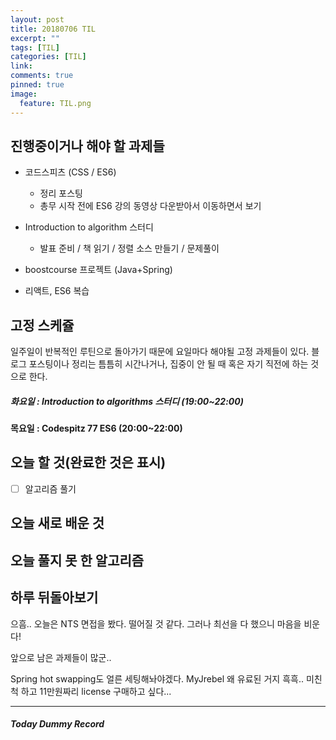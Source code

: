 ```yaml
---
layout: post
title: 20180706 TIL
excerpt: ""
tags: [TIL]
categories: [TIL]
link:
comments: true
pinned: true
image:
  feature: TIL.png
---
```


## 진행중이거나 해야 할 과제들

- 코드스피츠 (CSS / ES6)

  - 정리 포스팅
  - 총무 시작 전에 ES6 강의 동영상 다운받아서 이동하면서 보기

- Introduction to algorithm 스터디

  - 발표 준비 / 책 읽기 / 정렬 소스 만들기 / 문제풀이

- boostcourse 프로젝트 (Java+Spring)

- 리액트, ES6 복습

  

## 고정 스케쥴

일주일이 반복적인 루틴으로 돌아가기 때문에 요일마다 해야될 고정 과제들이 있다. 블로그 포스팅이나 정리는 틈틈히 시간나거나, 집중이 안 될 때 혹은 자기 직전에 하는 것으로 한다.

##### 화요일 : Introduction to algorithms 스터디 (19:00~22:00)

**목요일 : Codespitz 77 ES6 (20:00~22:00)**

## 오늘 할 것(완료한 것은 표시)

- [ ] 알고리즘 풀기

## 오늘 새로 배운 것



## 오늘 풀지 못 한 알고리즘



## 하루 뒤돌아보기

으흠.. 오늘은 NTS 면접을 봤다. 떨어질 것 같다. 그러나 최선을 다 했으니 마음을 비운다!

앞으로 남은 과제들이 많군..

Spring hot swapping도 얼른 세팅해놔야겠다. MyJrebel 왜 유료된 거지 흑흑.. 미친 척 하고 11만원짜리 license 구매하고 싶다...

------

##### Today Dummy Record

